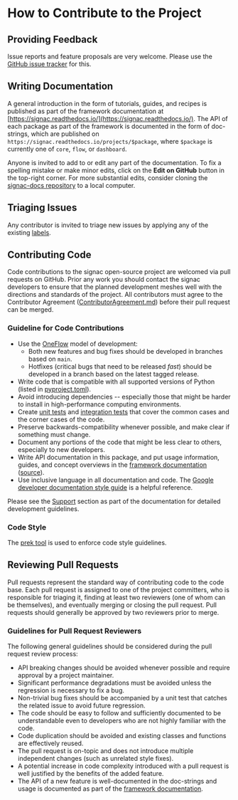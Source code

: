 # How to Contribute to the Project

## Providing Feedback

Issue reports and feature proposals are very welcome.
Please use the [GitHub issue tracker](https://github.com/glotzerlab/signac/issues/) for this.

## Writing Documentation

A general introduction in the form of tutorials, guides, and recipes is published as part of the framework documentation at [https://signac.readthedocs.io/](https://signac.readthedocs.io/).
The API of each package as part of the framework is documented in the form of doc-strings, which are published on `https://signac.readthedocs.io/projects/$package`, where `$package` is currently one of `core`, `flow`, or `dashboard`.

Anyone is invited to add to or edit any part of the documentation.
To fix a spelling mistake or make minor edits, click on the **Edit on GitHub** button in the top-right corner.
For more substantial edits, consider cloning the [signac-docs repository](https://github.com/glotzerlab/signac-docs) to a local computer.

## Triaging Issues

Any contributor is invited to triage new issues by applying any of the existing [labels](https://github.com/glotzerlab/signac/labels).

## Contributing Code

Code contributions to the signac open-source project are welcomed via pull requests on GitHub.
Prior any work you should contact the signac developers to ensure that the planned development meshes well with the directions and standards of the project.
All contributors must agree to the Contributor Agreement ([ContributorAgreement.md](ContributorAgreement.md)) before their pull request can be merged.

### Guideline for Code Contributions

* Use the [OneFlow](https://www.endoflineblog.com/oneflow-a-git-branching-model-and-workflow) model of development:
  - Both new features and bug fixes should be developed in branches based on `main`.
  - Hotfixes (critical bugs that need to be released *fast*) should be developed in a branch based on the latest tagged release.
* Write code that is compatible with all supported versions of Python (listed in [pyproject.toml](https://github.com/glotzerlab/signac/blob/main/pyproject.toml)).
* Avoid introducing dependencies -- especially those that might be harder to install in high-performance computing environments.
* Create [unit tests](https://en.wikipedia.org/wiki/Unit_testing) and [integration tests](https://en.wikipedia.org/wiki/Integration_testing) that cover the common cases and the corner cases of the code.
* Preserve backwards-compatibility whenever possible, and make clear if something must change.
* Document any portions of the code that might be less clear to others, especially to new developers.
* Write API documentation in this package, and put usage information, guides, and concept overviews in the [framework documentation](https://signac.readthedocs.io/) ([source](https://github.com/glotzerlab/signac-docs/)).
* Use inclusive language in all documentation and code. The [Google developer documentation style guide](https://developers.google.com/style/inclusive-documentation) is a helpful reference.

Please see the [Support](https://signac.readthedocs.io/projects/core/en/latest/support.html) section as part of the documentation for detailed development guidelines.

### Code Style

The [prek tool](https://prek.j178.dev/) is used to enforce code style guidelines.

## Reviewing Pull Requests

Pull requests represent the standard way of contributing code to the code base.
Each pull request is assigned to one of the project committers, who is responsible for triaging it, finding at least two reviewers (one of whom can be themselves), and eventually merging or closing the pull request.
Pull requests should generally be approved by two reviewers prior to merge.

### Guidelines for Pull Request Reviewers

The following general guidelines should be considered during the pull request review process:

* API breaking changes should be avoided whenever possible and require approval by a project maintainer.
* Significant performance degradations must be avoided unless the regression is necessary to fix a bug.
* Non-trivial bug fixes should be accompanied by a unit test that catches the related issue to avoid future regression.
* The code should be easy to follow and sufficiently documented to be understandable even to developers who are not highly familiar with the code.
* Code duplication should be avoided and existing classes and functions are effectively reused.
* The pull request is on-topic and does not introduce multiple independent changes (such as unrelated style fixes).
* A potential increase in code complexity introduced with a pull request is well justified by the benefits of the added feature.
* The API of a new feature is well-documented in the doc-strings and usage is documented as part of the [framework documentation](https://github.com/glotzerlab/signac-docs).
